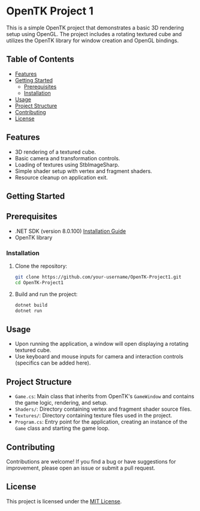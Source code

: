 # OpenTK Project 1

This is a simple OpenTK project that demonstrates a basic 3D rendering setup using OpenGL. The project includes a rotating textured cube and utilizes the OpenTK library for window creation and OpenGL bindings.

## Table of Contents
- [Features](#features)
- [Getting Started](#getting-started)
  - [Prerequisites](#prerequisites)
  - [Installation](#installation)
- [Usage](#usage)
- [Project Structure](#project-structure)
- [Contributing](#contributing)
- [License](#license)

## Features

- 3D rendering of a textured cube.
- Basic camera and transformation controls.
- Loading of textures using StbImageSharp.
- Simple shader setup with vertex and fragment shaders.
- Resource cleanup on application exit.

## Getting Started

## Prerequisites

- .NET SDK (version 8.0.100) [Installation Guide](https://dotnet.microsoft.com/download)
- OpenTK library

### Installation

1. Clone the repository:

    ```bash
    git clone https://github.com/your-username/OpenTK-Project1.git
    cd OpenTK-Project1
    ```

2. Build and run the project:

    ```bash
    dotnet build
    dotnet run
    ```

## Usage

- Upon running the application, a window will open displaying a rotating textured cube.
- Use keyboard and mouse inputs for camera and interaction controls (specifics can be added here).

## Project Structure

- `Game.cs`: Main class that inherits from OpenTK's `GameWindow` and contains the game logic, rendering, and setup.
- `Shaders/`: Directory containing vertex and fragment shader source files.
- `Textures/`: Directory containing texture files used in the project.
- `Program.cs`: Entry point for the application, creating an instance of the `Game` class and starting the game loop.

## Contributing

Contributions are welcome! If you find a bug or have suggestions for improvement, please open an issue or submit a pull request.

## License

This project is licensed under the [MIT License](LICENSE).
